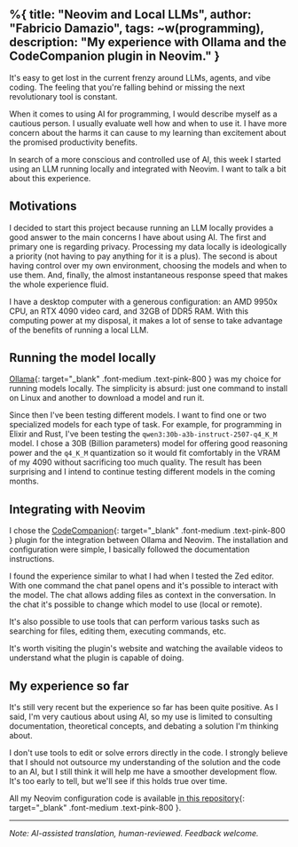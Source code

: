 %{
    title: "Neovim and Local LLMs",
    author: "Fabricio Damazio",
    tags: ~w(programming),
    description: "My experience with Ollama and the CodeCompanion plugin in Neovim."
}
---

It's easy to get lost in the current frenzy around LLMs, agents, and vibe coding.
The feeling that you're falling behind or missing the next revolutionary tool is constant.

When it comes to using AI for programming, I would describe myself as a cautious person.
I usually evaluate well how and when to use it. I have more concern about the harms
it can cause to my learning than excitement about the promised productivity benefits.

In search of a more conscious and controlled use of AI,
this week I started using an LLM running locally and integrated with Neovim.
I want to talk a bit about this experience.

## Motivations

I decided to start this project because running an LLM locally provides a good answer
to the main concerns I have about using AI. The first and primary one
is regarding privacy. Processing my data locally is ideologically a
priority (not having to pay anything for it is a plus). The second is about having
control over my own environment, choosing the models and when to use them. And,
finally, the almost instantaneous response speed that makes the whole experience fluid.

I have a desktop computer with a generous configuration: an AMD 9950x CPU,
an RTX 4090 video card, and 32GB of DDR5 RAM. With this computing power
at my disposal, it makes a lot of sense to take advantage of the benefits of running a local LLM.

## Running the model locally

[Ollama](https://ollama.com/){: target="_blank" .font-medium .text-pink-800 } was my choice for running models locally.
The simplicity is absurd: just one command to install on Linux and another to
download a model and run it.

Since then I've been testing different models. I want to find one or two
specialized models for each type of task. For example, for programming in
Elixir and Rust, I've been testing the `qwen3:30b-a3b-instruct-2507-q4_K_M` model. I chose
a 30B (Billion parameters) model for offering good reasoning power
and the `q4_K_M` quantization so it would fit comfortably in the VRAM 
of my 4090 without sacrificing too much quality. The result has been surprising
and I intend to continue testing different models in the coming months.

## Integrating with Neovim

I chose the [CodeCompanion](https://github.com/olimorris/codecompanion.nvim){: target="_blank" .font-medium .text-pink-800 } plugin
for the integration between Ollama and Neovim. The installation and configuration were simple,
I basically followed the documentation instructions.

I found the experience similar to what I had when I tested the Zed editor. With one command
the chat panel opens and it's possible to interact with the model. The chat allows adding
files as context in the conversation. In the chat it's possible to change which model
to use (local or remote).

It's also possible to use tools that can perform various tasks such as searching
for files, editing them, executing commands, etc.

It's worth visiting the plugin's website and watching the available videos to understand
what the plugin is capable of doing.

## My experience so far

It's still very recent but the experience so far has been quite positive.
As I said, I'm very cautious about using AI, so my use is limited to consulting
documentation, theoretical concepts, and debating a solution I'm thinking about.

I don't use tools to edit or solve errors directly in the code. I strongly believe
that I should not outsource my understanding of the solution and the code to an AI,
but I still think it will help me have a smoother development flow.
It's too early to tell, but we'll see if this holds true over time.

All my Neovim configuration code is available [in this repository](https://github.com/FabriDamazio/nvim){: target="_blank" .font-medium .text-pink-800 }.

---

*Note: AI-assisted translation, human-reviewed. Feedback welcome.*
